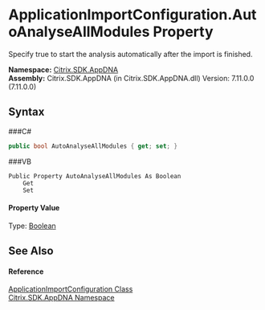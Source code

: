 # ApplicationImportConfiguration.AutoAnalyseAllModules Property 
 

Specify true to start the analysis automatically after the import is finished.

**Namespace:**&nbsp;<a href="N_Citrix_SDK_AppDNA">Citrix.SDK.AppDNA</a><br />**Assembly:**&nbsp;Citrix.SDK.AppDNA (in Citrix.SDK.AppDNA.dll) Version: 7.11.0.0 (7.11.0.0)

## Syntax

###C#
```csharp
public bool AutoAnalyseAllModules { get; set; }
```

###VB
```vbnet
Public Property AutoAnalyseAllModules As Boolean
	Get
	Set
```


#### Property Value
Type: <a href="http://msdn2.microsoft.com/en-us/library/a28wyd50" target="_blank">Boolean</a>

## See Also


#### Reference
<a href="T_Citrix_SDK_AppDNA_ApplicationImportConfiguration">ApplicationImportConfiguration Class</a><br /><a href="N_Citrix_SDK_AppDNA">Citrix.SDK.AppDNA Namespace</a><br />